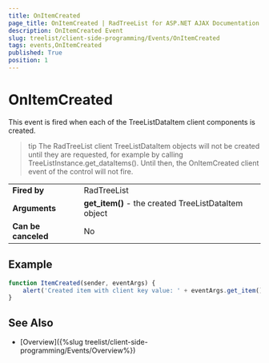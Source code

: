```yaml
---
title: OnItemCreated
page_title: OnItemCreated | RadTreeList for ASP.NET AJAX Documentation
description: OnItemCreated Event
slug: treelist/client-side-programming/Events/OnItemCreated
tags: events,OnItemCreated
published: True
position: 1
---
```


# OnItemCreated


This event is fired when each of the TreeListDataItem client components is created.

>tip The RadTreeList client TreeListDataItem objects will not be created until they are requested, for example by calling TreeListInstance.get_dataItems(). Until then, the OnItemCreated client event of the control will not fire.
>

| | |
| ------ | ------ |
| **Fired by** | RadTreeList |
| **Arguments** | **get_item()** - the created TreeListDataItem object  |
| **Can be canceled** | No |


## Example


````JavaScript
function ItemCreated(sender, eventArgs) {
    alert('Created item with client key value: ' + eventArgs.get_item().get_dataKeyValue('LastName'));
}
````


## See Also

 * [Overview]({%slug treelist/client-side-programming/Events/Overview%})
 
 
